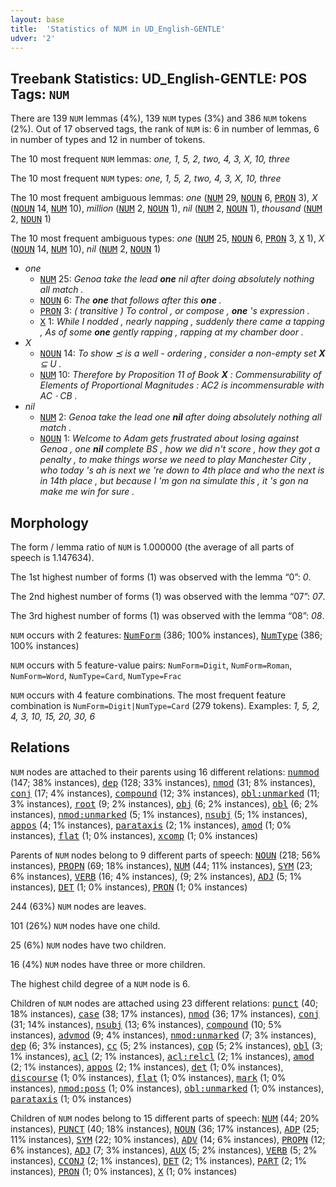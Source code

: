 ```yaml
---
layout: base
title:  'Statistics of NUM in UD_English-GENTLE'
udver: '2'
---
```


## Treebank Statistics: UD_English-GENTLE: POS Tags: `NUM`

There are 139 `NUM` lemmas (4%), 139 `NUM` types (3%) and 386 `NUM` tokens (2%).
Out of 17 observed tags, the rank of `NUM` is: 6 in number of lemmas, 6 in number of types and 12 in number of tokens.

The 10 most frequent `NUM` lemmas: <em>one, 1, 5, 2, two, 4, 3, X, 10, three</em>

The 10 most frequent `NUM` types:  <em>one, 1, 5, 2, two, 4, 3, X, 10, three</em>

The 10 most frequent ambiguous lemmas: <em>one</em> (<tt><a href="en_gentle-pos-NUM.html">NUM</a></tt> 29, <tt><a href="en_gentle-pos-NOUN.html">NOUN</a></tt> 6, <tt><a href="en_gentle-pos-PRON.html">PRON</a></tt> 3), <em>X</em> (<tt><a href="en_gentle-pos-NOUN.html">NOUN</a></tt> 14, <tt><a href="en_gentle-pos-NUM.html">NUM</a></tt> 10), <em>million</em> (<tt><a href="en_gentle-pos-NUM.html">NUM</a></tt> 2, <tt><a href="en_gentle-pos-NOUN.html">NOUN</a></tt> 1), <em>nil</em> (<tt><a href="en_gentle-pos-NUM.html">NUM</a></tt> 2, <tt><a href="en_gentle-pos-NOUN.html">NOUN</a></tt> 1), <em>thousand</em> (<tt><a href="en_gentle-pos-NUM.html">NUM</a></tt> 2, <tt><a href="en_gentle-pos-NOUN.html">NOUN</a></tt> 1)

The 10 most frequent ambiguous types:  <em>one</em> (<tt><a href="en_gentle-pos-NUM.html">NUM</a></tt> 25, <tt><a href="en_gentle-pos-NOUN.html">NOUN</a></tt> 6, <tt><a href="en_gentle-pos-PRON.html">PRON</a></tt> 3, <tt><a href="en_gentle-pos-X.html">X</a></tt> 1), <em>X</em> (<tt><a href="en_gentle-pos-NOUN.html">NOUN</a></tt> 14, <tt><a href="en_gentle-pos-NUM.html">NUM</a></tt> 10), <em>nil</em> (<tt><a href="en_gentle-pos-NUM.html">NUM</a></tt> 2, <tt><a href="en_gentle-pos-NOUN.html">NOUN</a></tt> 1)


* <em>one</em>
  * <tt><a href="en_gentle-pos-NUM.html">NUM</a></tt> 25: <em>Genoa take the lead <b>one</b> nil after doing absolutely nothing all match .</em>
  * <tt><a href="en_gentle-pos-NOUN.html">NOUN</a></tt> 6: <em>The <b>one</b> that follows after this <b>one</b> .</em>
  * <tt><a href="en_gentle-pos-PRON.html">PRON</a></tt> 3: <em>( transitive ) To control , or compose , <b>one</b> 's expression .</em>
  * <tt><a href="en_gentle-pos-X.html">X</a></tt> 1: <em>While I nodded , nearly napping , suddenly there came a tapping , As of some <b>one</b> gently rapping , rapping at my chamber door .</em>
* <em>X</em>
  * <tt><a href="en_gentle-pos-NOUN.html">NOUN</a></tt> 14: <em>To show ⪯ is a well - ordering , consider a non-empty set <b>X</b> ⊆ U .</em>
  * <tt><a href="en_gentle-pos-NUM.html">NUM</a></tt> 10: <em>Therefore by Proposition 11 of Book <b>X</b> : Commensurability of Elements of Proportional Magnitudes : AC2 is incommensurable with AC ⋅ CB .</em>
* <em>nil</em>
  * <tt><a href="en_gentle-pos-NUM.html">NUM</a></tt> 2: <em>Genoa take the lead one <b>nil</b> after doing absolutely nothing all match .</em>
  * <tt><a href="en_gentle-pos-NOUN.html">NOUN</a></tt> 1: <em>Welcome to Adam gets frustrated about losing against Genoa , one <b>nil</b> complete BS , how we did n't score , how they got a penalty , to make things worse we need to play Manchester City , who today 's ah is next we 're down to 4th place and who the next is in 14th place , but because I 'm gon na simulate this , it 's gon na make me win for sure .</em>

## Morphology

The form / lemma ratio of `NUM` is 1.000000 (the average of all parts of speech is 1.147634).

The 1st highest number of forms (1) was observed with the lemma “0”: <em>0</em>.

The 2nd highest number of forms (1) was observed with the lemma “07”: <em>07</em>.

The 3rd highest number of forms (1) was observed with the lemma “08”: <em>08</em>.

`NUM` occurs with 2 features: <tt><a href="en_gentle-feat-NumForm.html">NumForm</a></tt> (386; 100% instances), <tt><a href="en_gentle-feat-NumType.html">NumType</a></tt> (386; 100% instances)

`NUM` occurs with 5 feature-value pairs: `NumForm=Digit`, `NumForm=Roman`, `NumForm=Word`, `NumType=Card`, `NumType=Frac`

`NUM` occurs with 4 feature combinations.
The most frequent feature combination is `NumForm=Digit|NumType=Card` (279 tokens).
Examples: <em>1, 5, 2, 4, 3, 10, 15, 20, 30, 6</em>


## Relations

`NUM` nodes are attached to their parents using 16 different relations: <tt><a href="en_gentle-dep-nummod.html">nummod</a></tt> (147; 38% instances), <tt><a href="en_gentle-dep-dep.html">dep</a></tt> (128; 33% instances), <tt><a href="en_gentle-dep-nmod.html">nmod</a></tt> (31; 8% instances), <tt><a href="en_gentle-dep-conj.html">conj</a></tt> (17; 4% instances), <tt><a href="en_gentle-dep-compound.html">compound</a></tt> (12; 3% instances), <tt><a href="en_gentle-dep-obl-unmarked.html">obl:unmarked</a></tt> (11; 3% instances), <tt><a href="en_gentle-dep-root.html">root</a></tt> (9; 2% instances), <tt><a href="en_gentle-dep-obj.html">obj</a></tt> (6; 2% instances), <tt><a href="en_gentle-dep-obl.html">obl</a></tt> (6; 2% instances), <tt><a href="en_gentle-dep-nmod-unmarked.html">nmod:unmarked</a></tt> (5; 1% instances), <tt><a href="en_gentle-dep-nsubj.html">nsubj</a></tt> (5; 1% instances), <tt><a href="en_gentle-dep-appos.html">appos</a></tt> (4; 1% instances), <tt><a href="en_gentle-dep-parataxis.html">parataxis</a></tt> (2; 1% instances), <tt><a href="en_gentle-dep-amod.html">amod</a></tt> (1; 0% instances), <tt><a href="en_gentle-dep-flat.html">flat</a></tt> (1; 0% instances), <tt><a href="en_gentle-dep-xcomp.html">xcomp</a></tt> (1; 0% instances)

Parents of `NUM` nodes belong to 9 different parts of speech: <tt><a href="en_gentle-pos-NOUN.html">NOUN</a></tt> (218; 56% instances), <tt><a href="en_gentle-pos-PROPN.html">PROPN</a></tt> (69; 18% instances), <tt><a href="en_gentle-pos-NUM.html">NUM</a></tt> (44; 11% instances), <tt><a href="en_gentle-pos-SYM.html">SYM</a></tt> (23; 6% instances), <tt><a href="en_gentle-pos-VERB.html">VERB</a></tt> (16; 4% instances),  (9; 2% instances), <tt><a href="en_gentle-pos-ADJ.html">ADJ</a></tt> (5; 1% instances), <tt><a href="en_gentle-pos-DET.html">DET</a></tt> (1; 0% instances), <tt><a href="en_gentle-pos-PRON.html">PRON</a></tt> (1; 0% instances)

244 (63%) `NUM` nodes are leaves.

101 (26%) `NUM` nodes have one child.

25 (6%) `NUM` nodes have two children.

16 (4%) `NUM` nodes have three or more children.

The highest child degree of a `NUM` node is 6.

Children of `NUM` nodes are attached using 23 different relations: <tt><a href="en_gentle-dep-punct.html">punct</a></tt> (40; 18% instances), <tt><a href="en_gentle-dep-case.html">case</a></tt> (38; 17% instances), <tt><a href="en_gentle-dep-nmod.html">nmod</a></tt> (36; 17% instances), <tt><a href="en_gentle-dep-conj.html">conj</a></tt> (31; 14% instances), <tt><a href="en_gentle-dep-nsubj.html">nsubj</a></tt> (13; 6% instances), <tt><a href="en_gentle-dep-compound.html">compound</a></tt> (10; 5% instances), <tt><a href="en_gentle-dep-advmod.html">advmod</a></tt> (9; 4% instances), <tt><a href="en_gentle-dep-nmod-unmarked.html">nmod:unmarked</a></tt> (7; 3% instances), <tt><a href="en_gentle-dep-dep.html">dep</a></tt> (6; 3% instances), <tt><a href="en_gentle-dep-cc.html">cc</a></tt> (5; 2% instances), <tt><a href="en_gentle-dep-cop.html">cop</a></tt> (5; 2% instances), <tt><a href="en_gentle-dep-obl.html">obl</a></tt> (3; 1% instances), <tt><a href="en_gentle-dep-acl.html">acl</a></tt> (2; 1% instances), <tt><a href="en_gentle-dep-acl-relcl.html">acl:relcl</a></tt> (2; 1% instances), <tt><a href="en_gentle-dep-amod.html">amod</a></tt> (2; 1% instances), <tt><a href="en_gentle-dep-appos.html">appos</a></tt> (2; 1% instances), <tt><a href="en_gentle-dep-det.html">det</a></tt> (1; 0% instances), <tt><a href="en_gentle-dep-discourse.html">discourse</a></tt> (1; 0% instances), <tt><a href="en_gentle-dep-flat.html">flat</a></tt> (1; 0% instances), <tt><a href="en_gentle-dep-mark.html">mark</a></tt> (1; 0% instances), <tt><a href="en_gentle-dep-nmod-poss.html">nmod:poss</a></tt> (1; 0% instances), <tt><a href="en_gentle-dep-obl-unmarked.html">obl:unmarked</a></tt> (1; 0% instances), <tt><a href="en_gentle-dep-parataxis.html">parataxis</a></tt> (1; 0% instances)

Children of `NUM` nodes belong to 15 different parts of speech: <tt><a href="en_gentle-pos-NUM.html">NUM</a></tt> (44; 20% instances), <tt><a href="en_gentle-pos-PUNCT.html">PUNCT</a></tt> (40; 18% instances), <tt><a href="en_gentle-pos-NOUN.html">NOUN</a></tt> (36; 17% instances), <tt><a href="en_gentle-pos-ADP.html">ADP</a></tt> (25; 11% instances), <tt><a href="en_gentle-pos-SYM.html">SYM</a></tt> (22; 10% instances), <tt><a href="en_gentle-pos-ADV.html">ADV</a></tt> (14; 6% instances), <tt><a href="en_gentle-pos-PROPN.html">PROPN</a></tt> (12; 6% instances), <tt><a href="en_gentle-pos-ADJ.html">ADJ</a></tt> (7; 3% instances), <tt><a href="en_gentle-pos-AUX.html">AUX</a></tt> (5; 2% instances), <tt><a href="en_gentle-pos-VERB.html">VERB</a></tt> (5; 2% instances), <tt><a href="en_gentle-pos-CCONJ.html">CCONJ</a></tt> (2; 1% instances), <tt><a href="en_gentle-pos-DET.html">DET</a></tt> (2; 1% instances), <tt><a href="en_gentle-pos-PART.html">PART</a></tt> (2; 1% instances), <tt><a href="en_gentle-pos-PRON.html">PRON</a></tt> (1; 0% instances), <tt><a href="en_gentle-pos-X.html">X</a></tt> (1; 0% instances)


